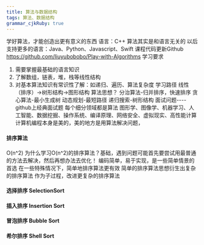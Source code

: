 ```yaml
---
title: 算法与数据结构
tags: 算法、数据结构
grammar_cjkRuby: true
---
```

学好算法，才能创造出更有意义的东西
语言：C++
算法其实是和语言无关的
以后支持更多的语言：Java、Python、Javascript、Swift
课程代码更新Github   https://github.com/liuyubobobo/Play-with-Algorithms
学习要求
1. 需要掌握最基础的语言知识
2. 了解数组，链表，堆，栈等线性结构
3. 对基本算法知识有常识性了解：如递归、遍历、算法复杂度
学习路径
线性（排序）->树形结构->图形结构
算法思想？
 分治算法-归并排序，快速排序
贪心算法-最小生成树
动态规划-最短路径
递归搜索-树形结构
面试问题----github上经典面试题
每个细分领域都是算法
图形学、图像学、机器学习、人工智能、数据挖掘、操作系统、编译原理、网络安全、虚拟现实、高性能计算
计算机编程本身是美的，美的地方是用算法解决问题，
#### 排序算法
O(n^2)
为什么学习O(n^2)的排序算法？基础，遇到问题可能首先要尝试用最普通的方法去解决，然后再想办法去优化！
编码简单，易于实现，是一些简单情景的首选
 在一些特殊情况下，简单地排序算法更有效
简单的排序算法思想衍生出复杂的排序算法
作为子过程，改进更复杂的排序算法
#### 选择排序  SelectionSort
#### 插入排序 Insertion Sort
#### 冒泡排序 Bubble Sort
#### 希尔排序 Shell Sort